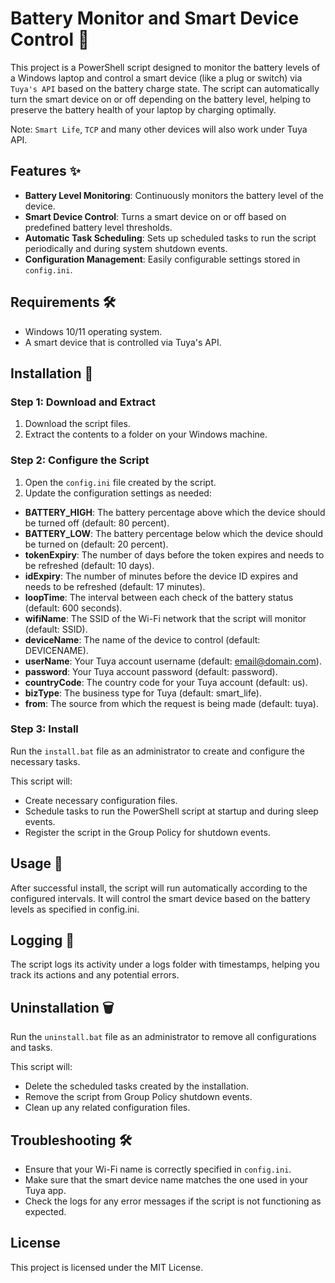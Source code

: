 # Battery Monitor and Smart Device Control 🔋

This project is a PowerShell script designed to monitor the battery levels of a Windows laptop and control a smart device (like a plug or switch) via `Tuya's API` based on the battery charge state. The script can automatically turn the smart device on or off depending on the battery level, helping to preserve the battery health of your laptop by charging optimally.

Note: `Smart Life`, `TCP` and many other devices will also work under Tuya API.

## Features ✨

- **Battery Level Monitoring**: Continuously monitors the battery level of the device.
- **Smart Device Control**: Turns a smart device on or off based on predefined battery level thresholds.
- **Automatic Task Scheduling**: Sets up scheduled tasks to run the script periodically and during system shutdown events.
- **Configuration Management**: Easily configurable settings stored in `config.ini`.

## Requirements 🛠️

- Windows 10/11 operating system.
- A smart device that is controlled via Tuya's API.

## Installation 🚀

### Step 1: Download and Extract

1. Download the script files.
2. Extract the contents to a folder on your Windows machine.

### Step 2: Configure the Script

1. Open the `config.ini` file created by the script.
2. Update the configuration settings as needed:
  - **BATTERY_HIGH**: The battery percentage above which the device should be turned off (default: 80 percent).
  - **BATTERY_LOW**: The battery percentage below which the device should be turned on (default: 20 percent).
  - **tokenExpiry**: The number of days before the token expires and needs to be refreshed (default: 10 days).
  - **idExpiry**: The number of minutes before the device ID expires and needs to be refreshed (default: 17 minutes).
  - **loopTime**: The interval between each check of the battery status (default: 600 seconds).
  - **wifiName**: The SSID of the Wi-Fi network that the script will monitor (default: SSID).
  - **deviceName**: The name of the device to control (default: DEVICENAME).
  - **userName**: Your Tuya account username (default: email@domain.com).
  - **password**: Your Tuya account password (default: password).
  - **countryCode**: The country code for your Tuya account (default: us).
  - **bizType**: The business type for Tuya (default: smart_life).
  - **from**: The source from which the request is being made (default: tuya).

### Step 3: Install

Run the `install.bat` file as an administrator to create and configure the necessary tasks.

This script will:
  - Create necessary configuration files.
  - Schedule tasks to run the PowerShell script at startup and during sleep events.
  - Register the script in the Group Policy for shutdown events.

## Usage 📖

After successful install, the script will run automatically according to the configured intervals. It will control the smart device based on the battery levels as specified in config.ini.

## Logging 📄

The script logs its activity under a logs folder with timestamps, helping you track its actions and any potential errors.

## Uninstallation 🗑️

Run the `uninstall.bat` file as an administrator to remove all configurations and tasks.

This script will:
  - Delete the scheduled tasks created by the installation.
  - Remove the script from Group Policy shutdown events.
  - Clean up any related configuration files.

## Troubleshooting 🛠️

- Ensure that your Wi-Fi name is correctly specified in `config.ini`.
- Make sure that the smart device name matches the one used in your Tuya app.
- Check the logs for any error messages if the script is not functioning as expected.

## License

This project is licensed under the MIT License.
